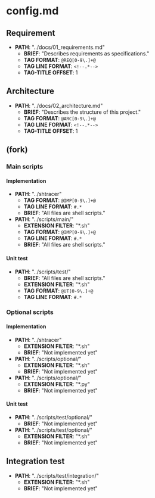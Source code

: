 # config.md

## Requirement

* **PATH**: "../docs/01_requirements.md"                     <!-- It can be a relative or absolute path. If you use a relative path, this file is the starting point. -->
  * **BRIEF**: "Describes requirements as specifications."
  * **TAG FORMAT**: `@REQ[0-9\.]+@`                          <!-- Tag format must be written in ERE (Extended regular expressions) and surrounded backquotes for discriminating other comment blocks in markdown. -->
  * **TAG LINE FORMAT**: `<!--.*-->`
  * **TAG-TITLE OFFSET**: 1                                  <!-- Relationship between the tag and its title: default is 1 -->

## Architecture

* **PATH**: "../docs/02_architecture.md"
  * **BRIEF**: "Describes the structure of this project."
  * **TAG FORMAT**: `@ARC[0-9\.]+@`
  * **TAG LINE FORMAT**: `<!--.*-->`
  * **TAG-TITLE OFFSET**: 1

## (fork)

<!-- TO SPLIT THE TRACE TARGET FLOW, USE "(fork)" AS A SECTION TITLE -->

### Main scripts

#### Implementation

<!-- IF THERE ARE MULTIPLE TRACE TARGETS BUT YOU DON'T WANT TO SPLIT THE TRACE FLOW, -->
<!-- YOU DON'T NEED TO USE "(fork)" AND JUST ENTER MULTIPLE PATHS. -->

* **PATH**: "../shtracer"
  * **TAG FORMAT**: `@IMP[0-9\.]+@`
  * **TAG LINE FORMAT**: `#.*`
  * **BRIEF**: "All files are shell scripts."
* **PATH**: "../scripts/main/"
  * **EXTENSION FILTER**: "*.sh"
  * **TAG FORMAT**: `@IMP[0-9\.]+@`
  * **TAG LINE FORMAT**: `#.*`
  * **BRIEF**: "All files are shell scripts."

#### Unit test

<!-- IF THERE ARE TOO MANY TRACE TARGET LIKE SOFTWARE REPOSITORY, -->
<!-- USE DIRECTORY PATHS TO TRACE. -->

* **PATH**: "../scripts/test/"
  * **BRIEF**: "All files are shell scripts."
  * **EXTENSION FILTER**: "*.sh"
  * **TAG FORMAT**: `@UT[0-9\.]+@`
  * **TAG LINE FORMAT**: `#.*`

### Optional scripts

#### Implementation

<!-- IF THERE ARE MULTIPLE TRACE TARGETS BUT YOU DON'T WANT TO SPLIT THE TRACE FLOW, -->
<!-- YOU DON'T NEED TO USE "(fork)" AND JUST ENTER MULTIPLE PATHS. -->

* **PATH**: "../shtracer"
  * **EXTENSION FILTER**: "*.sh"
  * **BRIEF**: "Not implemented yet"
* **PATH**: "../scripts/optional/"
  * **EXTENSION FILTER**: "*.sh"
  * **BRIEF**: "Not implemented yet"
* **PATH**: "../scripts/optional/"
  * **EXTENSION FILTER**: "*.py"
  * **BRIEF**: "Not implemented yet"

#### Unit test

<!-- IF THERE ARE TOO MANY TRACE TARGET LIKE SOFTWARE REPOSITORY, USE DIRECTORY PATHS TO TRACE. -->

* **PATH**: "../scripts/test/optional/"
  * **BRIEF**: "Not implemented yet"
* **PATH**: "../scripts/test/optional/"
  * **EXTENSION FILTER**: "*.sh"
  * **BRIEF**: "Not implemented yet"

## Integration test

* **PATH**: "../scripts/test/integration/"
  * **EXTENSION FILTER**: "*.sh"
  * **BRIEF**: "Not implemented yet"
